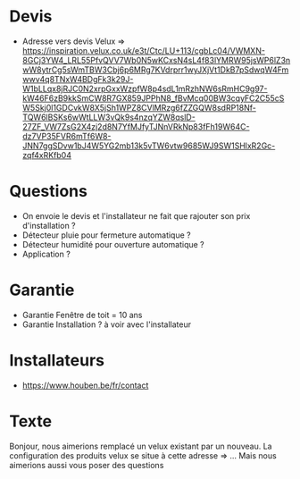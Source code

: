 # Devis

- Adresse vers devis Velux => https://inspiration.velux.co.uk/e3t/Ctc/LU+113/cgbLc04/VWMXN-8GCj3YW4_LRL55PfvQVV7Wb0N5wKCxsN4sL4f83lYMRW95jsWP6lZ3nwW8ytrCg5sWmTBW3Cbj6p6MRg7KVdrprr1wyJXjVt1DkB7pSdwqW4Fmwwv4q8TNxW4BDgFk3k29J-W1bLLqx8jRJC0N2xrpGxxWzpfW8p4sdL1mRzhNW6sRmHC9g97-kW46F6zB9kkSmCW8R7GX859JPPhN8_fBvMcq00BW3cqyFC2C55cSW5Skj0l1GDCvkW8X5jSh1WPZ8CVlMRzg6fZZGQW8sdRP18Nf-TQW6lBSKs6wWtLLW3vQk9s4nzqYZW8qslD-27ZF_VW7ZsG2X4zj2d8N7YfMJfyTJNnVRkNp83fFh19W64C-dz7VP35FVR6mTf6W8-JNN7ggSDvw1bJ4W5YG2mb13k5vTW6vtw9685WJ9SW1SHlxR2Gc-zqf4xRKfb04

# Questions

- On envoie le devis et l'installateur ne fait que rajouter son prix d'installation ?
- Détecteur pluie pour fermeture automatique ?
- Détecteur humidité pour ouverture automatique ?
- Application ?

# Garantie
- Garantie Fenêtre de toit = 10 ans
- Garantie Installation ? à voir avec l'installateur
# Installateurs

- https://www.houben.be/fr/contact

# Texte

Bonjour, nous aimerions remplacé un velux existant par un nouveau. La configuration des produits velux se situe à cette adresse => ... Mais nous aimerions aussi vous poser des questions